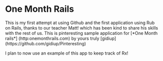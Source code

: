 # One Month Rails

<p/>This is my first attempt at using Github and the first application using Rub on Rails, thanks to our teacher Matt! which has been kind to share his skills with the rest of us. This is pinteresting sample application for [*One Month rails*] (http:onemonthrails.com) by yours truly [gidiup] (https://github.com/gidiup/Pinteresting)<p/>
<p/>I plan to now use an example of this app to keep track of Rx!<p?>